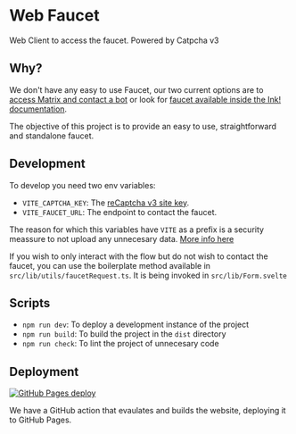 # Web Faucet

Web Client to access the faucet. Powered by Catpcha v3

## Why?

We don't have any easy to use Faucet, our two current options are to [access Matrix and contact a bot](https://wiki.polkadot.network/docs/learn-DOT#getting-tokens-on-the-rococo-testnet) or look for [faucet available inside the Ink! documentation](https://use.ink/faucet).

The objective of this project is to provide an easy to use, straightforward and standalone faucet.

## Development

To develop you need two env variables:
- `VITE_CAPTCHA_KEY`: The [reCaptcha v3 site key](https://www.google.com/u/1/recaptcha/admin).
- `VITE_FAUCET_URL`: The endpoint to contact the faucet.

The reason for which this variables have `VITE` as a prefix is a security meassure to not upload any unnecesary data. [More info here](https://vitejs.dev/guide/env-and-mode.html#env-files)

If you wish to only interact with the flow but do not wish to contact the faucet, you can use the boilerplate method available in `src/lib/utils/faucetRequest.ts`. It is being invoked in `src/lib/Form.svelte`

## Scripts

- `npm run dev`: To deploy a development instance of the project
- `npm run build`: To build the project in the `dist` directory
- `npm run check`: To lint the project of unnecesary code

## Deployment

[![GitHub Pages deploy](https://github.com/paritytech/substrate-matrix-faucet/actions/workflows/deploy-site.yml/badge.svg?event=push)](https://github.com/paritytech/substrate-matrix-faucet/actions/workflows/deploy-site.yml)

We have a GitHub action that evaulates and builds the website, deploying it to GitHub Pages.
